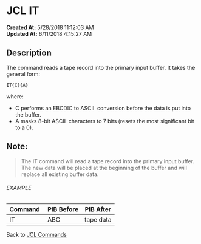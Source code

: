 # JCL IT

**Created At:** 5/28/2018 11:12:03 AM  
**Updated At:** 6/11/2018 4:15:27 AM  


## Description 

The command reads a tape record into the primary input buffer. It takes the general form:

```
IT{C}{A}
```

where:

- C performs an EBCDIC to ASCII  conversion before the data is put into the buffer.
- A masks 8-bit ASCII  characters to 7 bits (resets the most significant bit to a 0).




## Note: 


> The IT command will read a tape record into the primary input buffer. The new data will be placed at the beginning of the buffer and will replace all existing buffer data.




###### EXAMPLE


| Command  | PIB Before<br> | PIB After<br> |
| --- | --- | --- |
| IT<br> | ABC<br> | tape data<br> |




Back to [JCL Commands](jcl-commands)


